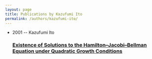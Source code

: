 ```yaml
---
layout: page
title: Publications by Kazufumi Ito
permalink: /authors/kazufumi-ito/
---
```


<ul class="post-list">
<li><span class='post-meta'>2001 -- Kazufumi Ito</span><h3><a class='post-link' href='../../existence-of-solutions-to-the-hamilton-jacobi-bellman-equation-under-quadratic-growth-conditions'>Existence of Solutions to the Hamilton–Jacobi–Bellman Equation under Quadratic Growth Conditions</a></h3></li>

</ul>
